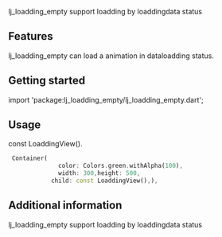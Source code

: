 

lj_loadding_empty support loadding by loaddingdata status

## Features

lj_loadding_empty can load a animation in dataloadding status.

## Getting started

import 'package:lj_loadding_empty/lj_loadding_empty.dart';

## Usage

const LoaddingView(). 

```dart
 Container(
              color: Colors.green.withAlpha(100),
              width: 300,height: 500,
            child: const LoaddingView(),),
```

## Additional information

lj_loadding_empty support loadding by loaddingdata status
